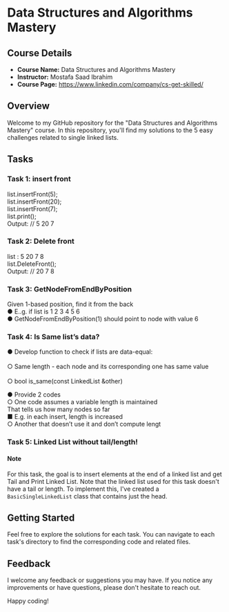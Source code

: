 # Data Structures and Algorithms Mastery

## Course Details
- **Course Name:** Data Structures and Algorithms Mastery
- **Instructor:** Mostafa Saad Ibrahim
- **Course Page:** https://www.linkedin.com/company/cs-get-skilled/

## Overview
Welcome to my GitHub repository for the "Data Structures and Algorithms Mastery" course. In this repository, you'll find my solutions to the 5 easy challenges related to single linked lists.

## Tasks
### Task 1: insert front 

list.insertFront(5); <br>
list.insertFront(20); <br>
list.insertFront(7); <br>
list.print(); <br>
Output:
// 5 20 7 

### Task 2: Delete front
list : 5 20 7 8 <br>
list.DeleteFront(); <br>
Output:
//  20 7 8
### Task 3:  GetNodeFromEndByPosition
Given 1-based position, find it from the back <br>
● E..g. if list is 1 2 3 4 5 6 <br>
● GetNodeFromEndByPosition(1) should point to node with value 6 <br>


### Task 4:  Is Same list’s data?
● Develop function to check if lists are data-equal:    
     <br> ○ Same length - each node and its corresponding one has same value    
     <br> ○ bool is_same(const LinkedList &other)
    
● Provide 2 codes <br>
    ○ One code assumes a variable length is maintained <br>
    That tells us how many nodes so far <br>
    ■ E.g. in each insert, length is  increased <br> 
    ○ Another that doesn’t use it and don’t  compute lengt <br>
    
### Task 5: Linked List without tail/length!
#### Note
For this task, the goal is to insert elements at the end of a linked list and get Tail and Print Linked List. Note that the linked list used for this task doesn't have a tail or length. To implement this, I've created a `BasicSingleLinkedList` class that contains just the head.


## Getting Started
Feel free to explore the solutions for each task. You can navigate to each task's directory to find the corresponding code and related files.

## Feedback
I welcome any feedback or suggestions you may have. If you notice any improvements or have questions, please don't hesitate to reach out.

Happy coding!


